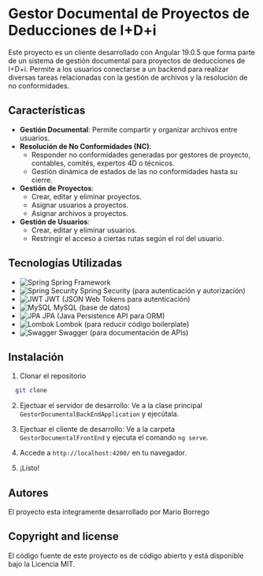 # Gestor Documental de Proyectos de Deducciones de I+D+i

Este proyecto es un cliente desarrollado con Angular 19.0.5 que forma parte de un sistema de gestión documental para proyectos de deducciones de I+D+i. Permite a los usuarios conectarse a un backend para realizar diversas tareas relacionadas con la gestión de archivos y la resolución de no conformidades.

## Características

- **Gestión Documental**: Permite compartir y organizar archivos entre usuarios.
- **Resolución de No Conformidades (NC)**:
    - Responder no conformidades generadas por gestores de proyecto, contables, comités, expertos 4D o técnicos.
    - Gestión dinámica de estados de las no conformidades hasta su cierre.
- **Gestión de Proyectos**:
    - Crear, editar y eliminar proyectos.
    - Asignar usuarios a proyectos.
    - Asignar archivos a proyectos.
- **Gestión de Usuarios**:
    - Crear, editar y eliminar usuarios.
    - Restringir el acceso a ciertas rutas según el rol del usuario.

## Tecnologías Utilizadas
- ![Spring](https://img.shields.io/badge/-Spring-6DB33F?style=flat&logo=spring&logoColor=white) Spring Framework
- ![Spring Security](https://img.shields.io/badge/-Spring%20Security-6DB33F?style=flat&logo=spring&logoColor=white) Spring Security (para autenticación y autorización)
- ![JWT](https://img.shields.io/badge/-JWT-000000?style=flat&logo=json-web-tokens&logoColor=white) JWT (JSON Web Tokens para autenticación)
- ![MySQL](https://img.shields.io/badge/-MySQL-4479A1?style=flat&logo=mysql&logoColor=white) MySQL (base de datos)
- ![JPA](https://img.shields.io/badge/-JPA-59666C?style=flat&logo=java&logoColor=white) JPA (Java Persistence API para ORM)
- ![Lombok](https://img.shields.io/badge/-Lombok-000000?style=flat&logo=lombok&logoColor=white) Lombok (para reducir código boilerplate)
- ![Swagger](https://img.shields.io/badge/-Swagger-85EA2D?style=flat&logo=swagger&logoColor=white) Swagger (para documentación de APIs)

## Instalación
1. Clonar el repositorio
```bash
  git clone
```

2. Ejectuar el servidor de desarrollo: Ve a la clase principal `GestorDocumentalBackEndApplication` y ejecútala.

3. Ejectuar el cliente de desarrollo: Ve a la carpeta `GestorDocumentalFrontEnd` y ejecuta el comando `ng serve`.

4. Accede a `http://localhost:4200/` en tu navegador.

5. ¡Listo!

## Autores

El proyecto esta integramente desarrollado por Mario Borrego

## Copyright and license

El código fuente de este proyecto es de código abierto y está disponible bajo la Licencia MIT.